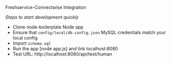 Freshservice-Connectwise Integraiton

*Steps to start development quickly*
- Clone node-boilerplate Node app
- Ensure that `config/local/db.config.json` MySQL credentials match your local config
- Import `schema.sql`
- Run the app [node app.js] and link localhost:8080 
- Test URL: http://localhost:8080/api/test/human
